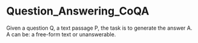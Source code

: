 # Question_Answering_CoQA
Given a question Q, a text passage P, the task is to generate the answer A.  A can be: a free-form text or unanswerable.
